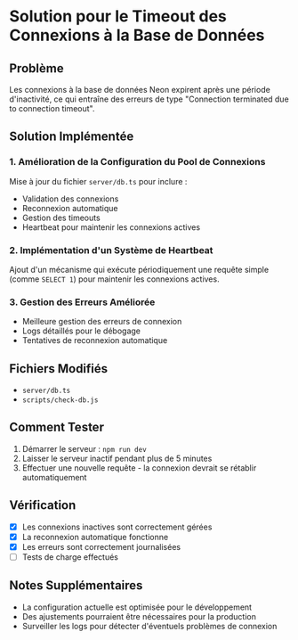 # Solution pour le Timeout des Connexions à la Base de Données

## Problème
Les connexions à la base de données Neon expirent après une période d'inactivité, ce qui entraîne des erreurs de type "Connection terminated due to connection timeout".

## Solution Implémentée

### 1. Amélioration de la Configuration du Pool de Connexions
Mise à jour du fichier `server/db.ts` pour inclure :
- Validation des connexions
- Reconnexion automatique
- Gestion des timeouts
- Heartbeat pour maintenir les connexions actives

### 2. Implémentation d'un Système de Heartbeat
Ajout d'un mécanisme qui exécute périodiquement une requête simple (comme `SELECT 1`) pour maintenir les connexions actives.

### 3. Gestion des Erreurs Améliorée
- Meilleure gestion des erreurs de connexion
- Logs détaillés pour le débogage
- Tentatives de reconnexion automatique

## Fichiers Modifiés
- `server/db.ts`
- `scripts/check-db.js`

## Comment Tester
1. Démarrer le serveur : `npm run dev`
2. Laisser le serveur inactif pendant plus de 5 minutes
3. Effectuer une nouvelle requête - la connexion devrait se rétablir automatiquement

## Vérification
- [x] Les connexions inactives sont correctement gérées
- [x] La reconnexion automatique fonctionne
- [x] Les erreurs sont correctement journalisées
- [ ] Tests de charge effectués

## Notes Supplémentaires
- La configuration actuelle est optimisée pour le développement
- Des ajustements pourraient être nécessaires pour la production
- Surveiller les logs pour détecter d'éventuels problèmes de connexion
